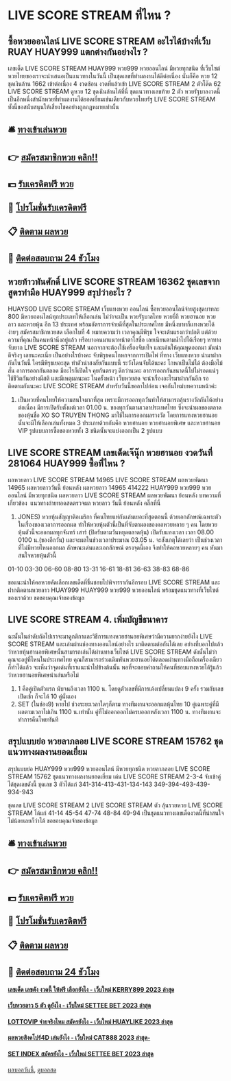 # LIVE SCORE STREAM ที่ไหน ?
## ซื้อหวยออนไลน์ LIVE SCORE STREAM อะไรได้บ้างที่เว็บ RUAY HUAY999 แตกต่างกันอย่างไร ?
เลขเด็ด LIVE SCORE STREAM HUAY999 หวย999 หวยออนไลน์ มีหวยทุกชนิด ที่เว็บไซต์หวยไทยของเราจะนำเสนอเป็นแนวทางในวันนี้ เป็นชุดเลขที่ทำผลงานได้ดีต่อเนื่อง นั่นก็คือ หวย 12 ชุดเงินล้าน 1662 เข้าต่อเนื่อง 4 งวดซ้อน งวดที่แล้วเข้า LIVE SCORE STREAM 2 ตัวโต๊ด 62 LIVE SCORE STREAM ดูหวย 12 ชุดงเินล้านได้ที่นี่ ชุดแนวทางเลขท้าย 2 ตัว หวยรัฐบาลงวดนี้ เป็นอีกหนึ่งสำนักหวยที่ทำผลงานได้ยอดเยี่ยมเช่นเดียวกับหวยไทยรัฐ LIVE SCORE STREAM ทั้งนี้ขอสนับสนุนให้เสี่ยงโชคอย่างถูกกฎหมายเท่านั้น

## 🛎 [ทางเข้าเล่นหวย](https://bit.ly/3BG5bNw)
## 👉 [สมัครสมาชิกหวย คลิก!!](https://bit.ly/3BG5bNw)
## 💵 [รับเครดิตฟรี หวย](https://bit.ly/3C3mvgS)
## 👑 [โปรโมชั่นรับเครดิตฟรี](https://bit.ly/3C3mvgS)
## 📋 [ติดตาม ผลหวย](https://bit.ly/3C3mvgS)
## 📱 [ติดต่อสอบถาม 24 ชัวโมง](https://bit.ly/3C3mvgS)

## หวยท้าวพันศักดิ์ LIVE SCORE STREAM 16362 ชุดเลขจากสูตรทำมือ HUAY999 สรุปว่าอะไร ?
HUAYSOD LIVE SCORE STREAM เว็บแทงหวย ออนไลน์ ซื้อหวยออนไลน์จ่ายสูงสุดบาทละ 800 มีหวยออนไลน์ทุกประเภทให้เลือกเล่น ไม่ว่าจะเป็น หวยรัฐบาลไทย หวยยี่กี หวยฮานอย หวยลาว และหวยหุ้น อีก 13 ประเทศ พร้อมอัตราการจ่ายดีที่สุดในประเทศไทย มีหนึ่งบาทก็เเทงหวยได้ง่ายๆ สมัครสมาชิกหวยสด
เลือกใบที่ 4 หมายความว่า เวลาคุณมีพิรุธ ใจจะเต้นแรงกว่าปกติ แต่ด้วยความที่คุณเป็นคนหน้านิ่งอยู่แล้ว หรือบางคนมาแนวหน้าตาใสซื่อ เลยเนียนตามน้ำไปได้เรื่อยๆ หาทางจับยาก LIVE SCORE STREAM นอกจากจะต้องใช้เครื่องจับเท็จ และเค้นให้คุณพูดออกมา มันน่าตีจริงๆ เลยนะคะเนี่ย
เป็นอย่างไรบ้างคะ จับพิรุธคนโกหกจากการเปิดไพ่ ที่ทาง เว็บแทงหวย นำมาฝากกันในวันนี้ ใครมีพิรุธเยอะสุด ทำตัวน่าสงสัยกันแบบนี้ ระวังโดนจับได้นะคะ โกหกเป็นไม่ได้ ต้องมือไม้สั่น อาการออกกันตลอด มีอะไรก็เปิดใจ คุยกันตรงๆ ดีกว่านะคะ อาการออกกันขนาดนี้ไปไม่รอดแน่ๆ ใช้ชีวิตกันอย่างมีสติ และมีเหตุผลนะคะ ในครั้งหน้า เว็บหวยสด จะนำเรื่องอะไรมาฝากกันอีก รอติดตามกันนะคะ LIVE SCORE STREAM สำหรับวันนี้ขอลาไปก่อน เจอกันใหม่บทความหน้าค่ะ
1. เป็นหวยที่คนไทยให้ความสนใจมากที่สุด เพราะมีการออกทุกวันทำให้สามารถลุ้นรางวัลกันได้อย่างต่อเนื่อง มีการเปิดรับตั้งแต่เวลา 01.00 น. ของทุกวันตามเวลาประเทศไทย ซึ่งจะนำผลของตลาดของหุ้นชื่อ XO SO TRUYEN THONG มาใช้ในการออกผลรางวัล โดยการแทงหวยฮานอยนั้นจะมีให้เลือกเล่นทั้งหมด 3 ประเภทด้วยกันคือ หวยฮานอย หวยฮานอยพิเศษ และหวยฮานอย VIP รูปแบบการซื้อของหวยทั้ง 3 ชนิดนั้นจะแบ่งออกเป็น 2 รูปแบบ

## LIVE SCORE STREAM เลขเด็ดเจ๊นุ๊ก หวยฮานอย งวดวันที่ 281064 HUAY999 ซื้อที่ไหน ?
ผลหวยลาว LIVE SCORE STREAM 14965 LIVE SCORE STREAM ผลหวยพัฒนา 14965 ผลหวยลาววันนี้ ย้อนหลัง
ผลหวยลาว 14965 414222
 HUAY999 หวย999 หวยออนไลน์ มีหวยทุกชนิด ผลหวยลาว LIVE SCORE STREAM ผลหวยพัฒนา ย้อนหลัง 
บทความที่เกี่ยวข้อง
 แนวทางถ่ายทอดสดตรวจผล หวยลาว วันนี้ ย้อนหลัง คลิ๊กที่นี่  
1. JONES) หวยหุ้นสัญญาติอเมริกา ที่คนไทยแห่กันเล่นเยอะที่สุดตอนนี้ ด้วยเอกลักษณ์เฉพาะตัวในเรื่องของเวลาการออกผล ทำให้หวยหุ้นตัวนี้เป็นที่จับตามองของคอหวยหลาย ๆ คน โดยหวยหุ้นตัวนี้จะออกผลทุกจันทร์ เสาร์ (ปิดรับตามวันหยุดตลาดหุ้น) เปิดรับแทงเวลา เวลา 08.00 0100 น.(ของอีกวัน) และจะผลในช่วงเวลาประมาณ 03.05 น. จะสังเกตุได้เลยว่า เป็นช่วงเวลาที่ไม่มีหวยไหนออกผล ลักษณะเด่นและเอกลักษณ์ ตรงจุดนี้เอง จึงทำให้คอหวยหลายๆ คน หันมาสนใจหวยหุ้นตัวนี้

01-10
03-30
06-60
08-80
13-31
16-61
18-81
36-63
38-83
68-86

ขอแนะนำให้คอหวยคัดเลือกเลขเด็ดที่ชื่นชอบไปพิจารรากันอีกรอบ LIVE SCORE STREAM และฝากติดตามหวยลาว HUAY999 HUAY999 หวย999 หวยออนไลน์ พร้อมชุดแนวทางที่เว็บไซต์ของเราด้วย
ขอขอบคุณเจ้าของข้อมูล

## LIVE SCORE STREAM 4. เพิ่มบัญชีธนาคาร
ฉะนั้นในลำดับถัดไปเราจะมาดูกติกาและวิธีการแทงหวยฮานอยพิเศษว่ามีความยากง่ายยังไง LIVE SCORE STREAM และเล่นผ่านช่องทางออนไลน์อย่างไร มาติดตามต่อกันได้เลย
อย่างที่บอกไปแล้วว่าหวยหุ้นฮานอยพิเศษนั้นสามารถเล่นได้ผ่านทางเว็บไซต์ LIVE SCORE STREAM ดังนั้นไม่ว่าคุณจะอยู่ที่ไหนในประเทศไทย คุณก็สามารถร่วมเดิมพันหวยฮานอยได้ตลอดผ่านทางมือถือเครื่องเดียวก็ทำได้แล้ว
จะเห็นว่าจุดเด่นที่เราแนะนำไปข้างต้นนั้น พอที่จะตอบคำถามให้คนที่ชอบแทงหวยได้รู้แล้วว่าหวยฮานอยพิเศษน่าเล่นหรือไม่
1. 1 คือคู่เปิดตัวแรก นับจนถึงเวลา 1100 น. โดยดูตัวเลขที่มีการเด้งเปลี่ยนแปลง 9 ครั้ง รวมกับเลขเปิดเช้า ก็จะได้ 10 คู่นั่นเอง
2. SET (ในช่อง9) หายไป ช่วงระยะเวลาใดๆก็ตาม ทางทีมงานจะออกผลหุ้นไทย 10 คู่เฉพาะคู่ที่มีผลตามเวลาไม่เกิน 1100 น.เท่านั้น คู่ที่ไม่ออกออกไม่ครบออกหลังเวลา 1100 น. ทางทีมงานจะทำการคืนโพยทันที

## สรุปแบบย่อ หวยลาภลอย LIVE SCORE STREAM 15762 ชุดแนวทางผลงานยอดเยี่ยม
สรุปแบบย่อ HUAY999 หวย999 หวยออนไลน์ มีหวยทุกชนิด หวยลาภลอย LIVE SCORE STREAM 15762 ชุดแนวทางผลงานยอดเยี่ยม เด่น LIVE SCORE STREAM 2-3-4 จับเข้าคู่ได้ชุดเลขดังนี้
ชุดเลข 3 ตัวได้แก่
341-314-413-431-134-143
349-394-493-439-934-943

ชุดเลข LIVE SCORE STREAM 2 LIVE SCORE STREAM ตัว ลุ้นรวยหวย LIVE SCORE STREAM ได้แก่
41-14
45-54
47-74
48-84
49-94
เป็นชุดแนวทางเลขเด็ดงวดนี้ที่น่าสนใจไม่น้อยเลยก็ว่าได้
ขอขอบคุณเจ้าของข้อมูล

## 🛎 [ทางเข้าเล่นหวย](https://bit.ly/3BG5bNw)
## 👉 [สมัครสมาชิกหวย คลิก!!](https://bit.ly/3BG5bNw)
## 💵 [รับเครดิตฟรี หวย](https://bit.ly/3C3mvgS)
## 👑 [โปรโมชั่นรับเครดิตฟรี](https://bit.ly/3C3mvgS)
## 📋 [ติดตาม ผลหวย](https://bit.ly/3C3mvgS)
## 📱 [ติดต่อสอบถาม 24 ชัวโมง](https://bit.ly/3C3mvgS)

#### [เลขเด็ด เลขดัง งวดนี้ ให้ฟรี เลือกยังไง - เว็บใหม่ KERRY899 2023 ล่าสุด](https://atom.io/themes/เลขเด็ด%20เลขดัง%20งวดนี้%20ให้ฟรี%20เลือกยังไง%20-%20เว็บใหม่%20kerry899%202023%20ล่าสุด)
#### [เว็บหวยลาว 5 ตัว ดูยังไง - เว็บใหม่ SETTEE BET 2023 ล่าสุด](https://atom.io/themes/เว็บหวยลาว%205%20ตัว%20ดูยังไง%20-%20เว็บใหม่%20settee%20bet%202023%20ล่าสุด)
#### [LOTTOVIP จ่ายจริงไหม สมัครยังไง - เว็บใหม่ HUAYLIKE 2023 ล่าสุด](https://atom.io/themes/lottovip%20จ่ายจริงไหม%20สมัครยังไง%20-%20เว็บใหม่%20huaylike%202023%20ล่าสุด)
#### [ผลหวยสิงคโปร์4D เล่นยังไง - เว็บใหม่ CAT888 2023 ล่าสุด-](https://atom.io/themes/ผลหวยสิงคโปร์4d%20เล่นยังไง%20-%20เว็บใหม่%20cat888%202023%20ล่าสุด-)
#### [SET INDEX สมัครยังไง - เว็บใหม่ SETTEE BET 2023 ล่าสุด](https://atom.io/themes/set%20index%20สมัครยังไง%20-%20เว็บใหม่%20settee%20bet%202023%20ล่าสุด)

[ผลบอลวันนี้](https://siamsport.tv "ผลบอลวันนี้"), [ดูบอลสด](https://siamsport.tv/ดูบอลสด "ดูบอลสด")